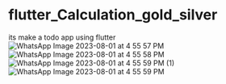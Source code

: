 # flutter_Calculation_gold_silver
its make a todo app using flutter
![WhatsApp Image 2023-08-01 at 4 55 57 PM](https://github.com/Raheel00996/flutter_Todo_app/assets/140609286/3ac488c1-e912-45f1-b658-8a7c995852c7)
![WhatsApp Image 2023-08-01 at 4 55 58 PM](https://github.com/Raheel00996/flutter_Todo_app/assets/140609286/d84b1f2e-ba10-4b8d-8c75-c6dc0a1c2e1c)
![WhatsApp Image 2023-08-01 at 4 55 59 PM (1)](https://github.com/Raheel00996/flutter_Todo_app/assets/140609286/ed4f5faf-4d99-4564-8038-0bac008f21b5)
![WhatsApp Image 2023-08-01 at 4 55 59 PM](https://github.com/Raheel00996/flutter_Todo_app/assets/140609286/f9d24fe7-464e-481a-89f7-800547da69c9)
